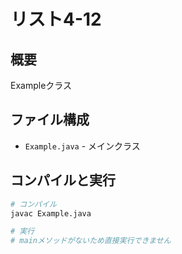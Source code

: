 # リスト4-12

## 概要
Exampleクラス

## ファイル構成
- `Example.java` - メインクラス

## コンパイルと実行
```bash
# コンパイル
javac Example.java

# 実行
# mainメソッドがないため直接実行できません
```
